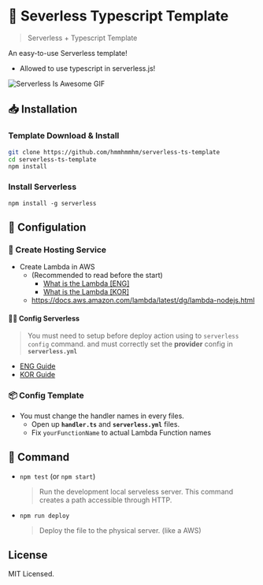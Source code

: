 # 🚧 Severless Typescript Template

> Serverless + Typescript Template

An easy-to-use Serverless template!

- Allowed to use typescript in serverless.js!

![Serverless Is Awesome GIF](https://media.vlpt.us/images/jeffyoun/post/52df101a-88e2-4152-8f74-579d0abaaae6/serverless-components.gif)

## 📥 Installation

### Template Download & Install

```bash
git clone https://github.com/hmmhmmhm/serverless-ts-template
cd serverless-ts-template
npm install
```

### Install Serverless

```
npm install -g serverless
```

## 📜 Configulation

### 🚀 Create Hosting Service

- Create Lambda in AWS
  - (Recommended to read before the start)
    - [What is the Lambda [ENG]](https://aws.amazon.com/getting-started/hands-on/build-serverless-web-app-lambda-apigateway-s3-dynamodb-cognito/)
    - [What is the Lambda [KOR]](https://aws.amazon.com/ko/getting-started/projects/build-serverless-web-app-lambda-apigateway-s3-dynamodb-cognito/)
  - https://docs.aws.amazon.com/lambda/latest/dg/lambda-nodejs.html

#### 👩‍💻 Config Serverless

> You must need to setup before deploy action using to `serverless config` command. and must correctly set the **provider** config in **`serverless.yml`**

- [ENG Guide](https://serverless.com/framework/docs/providers/aws/guide/credentials/)
- [KOR Guide](https://velog.io/@jeffyoun/Serverless-%ED%94%84%EB%A0%88%EC%9E%84%EC%9B%8C%ED%81%AC-%EC%82%AC%EC%9A%A9%ED%95%B4%EC%84%9C-%EB%B0%B0%ED%8F%AC%ED%95%98%EA%B8%B0#aws%EC%97%90%EC%84%9C-%EA%B6%8C%ED%95%9C-%EC%84%A4%EC%A0%95)

### 📦 Config Template

- You must change the handler names in every files.
  - Open up **`handler.ts`** and **`serverless.yml`** files.
  - Fix `yourFunctionName` to actual Lambda Function names

## 📔 Command

- `npm test` (or `npm start`)

  > Run the development local serveless server. This command creates a path accessible through HTTP.

- `npm run deploy`

  > Deploy the file to the physical server. (like a AWS)

## License

MIT Licensed.
